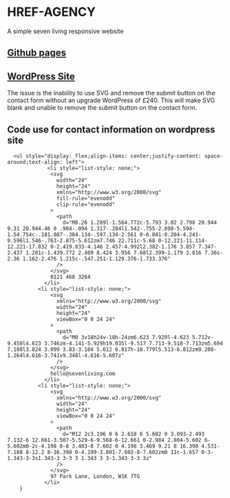 # HREF-AGENCY



A simple seven living responsive website

 ## [Github pages](https://harmonykerry.github.io/HREF-AGENCY/) 

## [WordPress Site](https://worksite44.wordpress.com/)
The issue is the inability to use SVG and remove the submit button on the contact form without an upgrade WordPress of £240.
This will make SVG blank and unable to remove the submit button on the contact form. 

## Code use for contact information on wordpress site

```
  <ul style="display: flex;align-items: center;justify-content: space-around;text-align: left">
             <li style="list-style: none;">
              <svg
                width="24"
                height="24"
                xmlns="http://www.w3.org/2000/svg"
                fill-rule="evenodd"
                clip-rule="evenodd"
              >
                <path
                  d="M8.26 1.289l-1.564.772c-5.793 3.02 2.798 20.944 9.31 20.944.46 0 .904-.094 1.317-.284l1.542-.755-2.898-5.594-1.54.754c-.181.087-.384.134-.597.134-2.561 0-6.841-8.204-4.241-9.596l1.546-.763-2.875-5.612zm7.746 22.711c-5.68 0-12.221-11.114-12.221-17.832 0-2.419.833-4.146 2.457-4.992l2.382-1.176 3.857 7.347-2.437 1.201c-1.439.772 2.409 8.424 3.956 7.68l2.399-1.179 3.816 7.36s-2.36 1.162-2.476 1.215c-.547.251-1.129.376-1.733.376"
                />
              </svg>
              0121 468 3264
            </li>
          <li style="list-style: none;">
              <svg
                xmlns="http://www.w3.org/2000/svg"
                width="24"
                height="24"
                viewBox="0 0 24 24"
              >
                <path
                  d="M0 3v18h24v-18h-24zm6.623 7.929l-4.623 5.712v-9.458l4.623 3.746zm-4.141-5.929h19.035l-9.517 7.713-9.518-7.713zm5.694 7.188l3.824 3.099 3.83-3.104 5.612 6.817h-18.779l5.513-6.812zm9.208-1.264l4.616-3.741v9.348l-4.616-5.607z"
                />
              </svg>
              hello@sevenliving.com
            </li>
          <li style="list-style: none;">
              <svg
                xmlns="http://www.w3.org/2000/svg"
                width="24"
                height="24"
                viewBox="0 0 24 24"
              >
                <path
                  d="M12 2c3.196 0 6 2.618 6 5.602 0 3.093-2.493 7.132-6 12.661-3.507-5.529-6-9.568-6-12.661 0-2.984 2.804-5.602 6-5.602m0-2c-4.198 0-8 3.403-8 7.602 0 4.198 3.469 9.21 8 16.398 4.531-7.188 8-12.2 8-16.398 0-4.199-3.801-7.602-8-7.602zm0 11c-1.657 0-3-1.343-3-3s1.343-3 3-3 3 1.343 3 3-1.343 3-3 3z"
                />
              </svg>
              97 Park Lane, London, W1K 7TG
            </li>
    }
```

